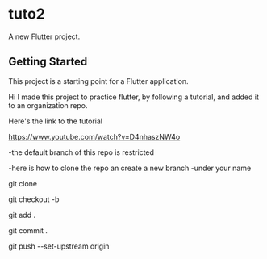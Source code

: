 # tuto2

A new Flutter project.

## Getting Started

This project is a starting point for a Flutter application.

Hi I made this project to practice flutter,
by following a tutorial, and added it to an organization repo.

Here's the link to the tutorial

https://www.youtube.com/watch?v=D4nhaszNW4o

-the default branch of this repo is restricted

-here is how to clone the repo an create a new branch
-under your name

git clone <thisRepo>

git checkout -b <yourName>

git add .

git commit .

git push --set-upstream origin <yourName>
